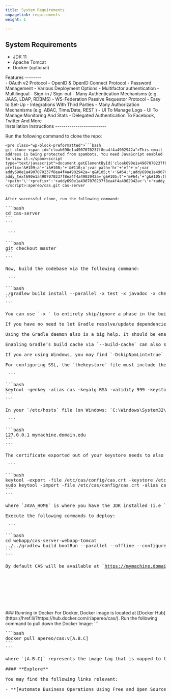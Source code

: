 ```yaml
---
title: System Requirements
onpagelink: requirements
weight: 1

---
```


System Requirements
-------------------

- JDK 11
- Apache Tomcat
- Docker (optional)
 
<div class="col-lg-12">Features
--------

 </div><div class="col-lg-12">- OAuth v2 Protocol
- OpenID &amp; OpenID Connect Protocol
- Password Management
- Various Deployment Options
- Multifactor authentication
- Multilingual
- Sign-in / Sign-out
- Many Authentication Mechanisms (e.g. JAAS, LDAP, RDBMS)
- WS-Federation Passive Requestor Protocol
- Easy to Set-Up
- Integrations With Third Parties
- Many Authorization Mechanisms (e.g. ABAC, Time/Date, REST )
- UI To Manage Logs
- UI To Manage Monitoring And Stats
- Delegated Authentication To Facebook, Twitter And More
 
 </div><div class="col-lg-12">Installation Instructions
-------------------------

Run the following command to clone the repo:

 ```
<pre class="wp-block-preformatted">```bash
git clone <span id="cloak690e1a4907070237f8ea4f4a4902942a">This email address is being protected from spambots. You need JavaScript enabled to view it.</span><script type="text/javascript">document.getElementById('cloak690e1a4907070237f8ea4f4a4902942a').innerHTML='';var prefix='&#109;a'+'i&#108;'+'&#116;o';var path='hr'+'ef'+'=';var addy690e1a4907070237f8ea4f4a4902942a='g&#105;t'+'&#64;';addy690e1a4907070237f8ea4f4a4902942a=addy690e1a4907070237f8ea4f4a4902942a+'g&#105;th&#117;b'+'&#46;'+'c&#111;m';var addy_text690e1a4907070237f8ea4f4a4902942a='g&#105;t'+'&#64;'+'g&#105;th&#117;b'+'&#46;'+'c&#111;m';document.getElementById('cloak690e1a4907070237f8ea4f4a4902942a').innerHTML+='<a '+path+'\''+prefix+':'+addy690e1a4907070237f8ea4f4a4902942a+'\'>'+addy_text690e1a4907070237f8ea4f4a4902942a+'<\/a>';</script>:apereo/cas.git cas-server
```
```

After successful clone, run the following command:

 ```
<pre class="wp-block-preformatted">```bash
cd cas-server
```
```

 ```
<pre class="wp-block-preformatted">```bash
git checkout master
```
```

Now, build the codebase via the following command:

 ```
<pre class="wp-block-preformatted">```bash
./gradlew build install --parallel -x test -x javadoc -x check
```
```

You can use `-x <task>` to entirely skip/ignore a phase in the build. (i.e. `-x test`, `-x check`).

If you have no need to let Gradle resolve/update dependencies and new module versions for you, you can take advantage of the `--offline` flag when you build which tends to make the build go a lot faster.

Using the Gradle daemon also is a big help. It should be enabled by default.

Enabling Gradle’s build cache via `--build-cache` can also significantly improve build times.

If you are using Windows, you may find `-DskipNpmLint=true` needed for the build due to line ending difference between OS

For configuring SSL, the `thekeystore` file must include the SSL private/public keys that are issued for your CAS server domain. You will need to use the `keytool` command of the JDK to create the keystore and the certificate. The following commands may serve as an example:

 ```
<pre class="wp-block-preformatted">```bash
keytool -genkey -alias cas -keyalg RSA -validity 999 -keystore /etc/cas/thekeystore -ext san=dns:$REPLACE_WITH_FULL_MACHINE_NAME
```
```

In your `/etc/hosts` file (on Windows: `C:\Windows\System32\Drivers\etc\hosts`), you may also need to add the following entry:

 ```
<pre class="wp-block-preformatted">```bash
127.0.0.1 mymachine.domain.edu
```
```

The certificate exported out of your keystore needs to also be imported into the Java platform’s global keystore:

 ```
<pre class="wp-block-preformatted">```bash
keytool -export -file /etc/cas/config/cas.crt -keystore /etc/cas/thekeystore -alias cas
sudo keytool -import -file /etc/cas/config/cas.crt -alias cas -keystore $JAVA_HOME/jre/lib/security/cacerts
```
```

where `JAVA_HOME` is where you have the JDK installed (i.e `/Library/Java/JavaVirtualMachines/jdk[version].jdk/Contents/Home`).

Execute the following commands to deploy:

 ```
<pre class="wp-block-preformatted">```bash
cd webapp/cas-server-webapp-tomcat
../../gradlew build bootRun --parallel --offline --configure-on-demand --build-cache --stacktrace
```
```

By default CAS will be available at `<a href="https://href.li/?https://mymachine.domain.edu:8443/cas" rel="nofollow">https://mymachine.domain.edu:8443/cas</a>`

 </div>### Running in Docker

For Docker, Docker image is located at [Docker Hub](https://href.li/?https://hub.docker.com/r/apereo/cas/). Run the following command to pull down the Docker Image:

 ```
<pre class="wp-block-preformatted">```bash
docker pull apereo/cas:v[A.B.C]
```
```

where `[A.B.C]` represents the image tag that is mapped to the CAS server version.

#### **Explore**

You may find the following links relevant:

- **[Automate Business Operations Using Free and Open Source Software](https://blog.containerize.com/2020/08/27/automate-business-operations-using-open-source-software/)**
 